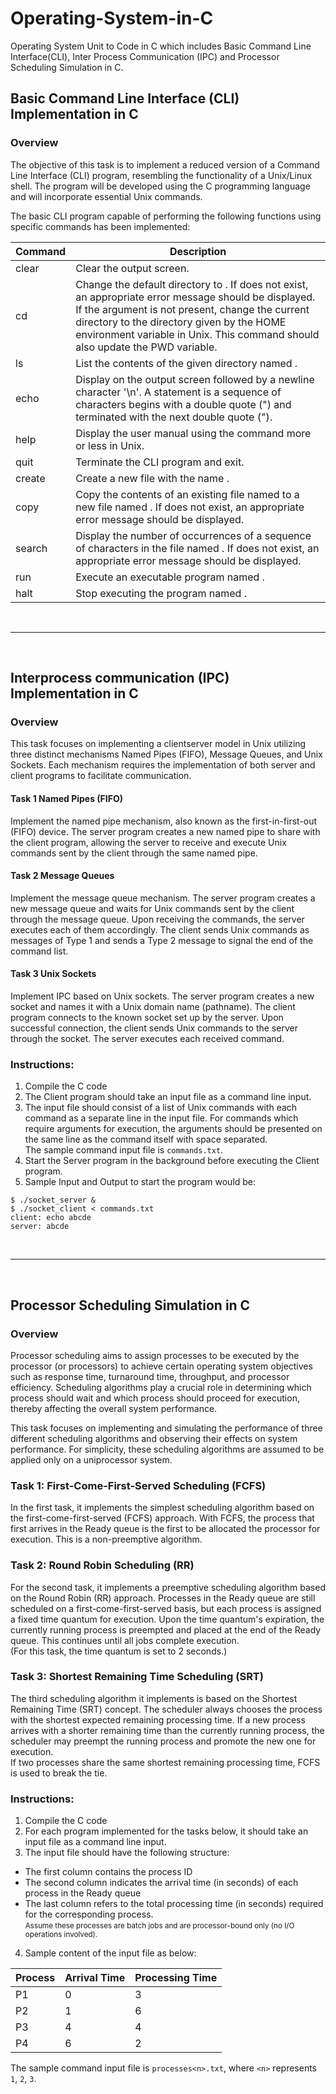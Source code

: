 # Operating-System-in-C
Operating System Unit to Code in C which includes Basic Command Line Interface(CLI), Inter Process Communication (IPC) and Processor Scheduling Simulation in C.

## Basic Command Line Interface (CLI) Implementation in C

### Overview
The objective of this task is to implement a reduced version of a Command Line Interface (CLI) program, resembling the functionality of a Unix/Linux shell. The program will be developed using the C programming language and will incorporate essential Unix commands.

The basic CLI program capable of performing the following functions using specific commands has been implemented:

| Command      | Description                                                                                                           |
|--------------|-----------------------------------------------------------------------------------------------------------------------|
| clear        | Clear the output screen.                                                                                              |
| cd <directory> | Change the default directory to <directory>. If <directory> does not exist, an appropriate error message should be displayed. If the argument is not present, change the current directory to the directory given by the HOME environment variable in Unix. This command should also update the PWD variable. |
| ls <directory> | List the contents of the given directory named <directory>.                                                           |
| echo <statement> | Display <statement> on the output screen followed by a newline character '\n'. A statement is a sequence of characters begins with a double quote (") and terminated with the next double quote ("). |
| help         | Display the user manual using the command more or less in Unix.                                                      |
| quit         | Terminate the CLI program and exit.                                                                                   |
| create <file> | Create a new file with the name <file>.                                                                              |
| copy <old> <new> | Copy the contents of an existing file named <old> to a new file named <new>. If <old> does not exist, an appropriate error message should be displayed. |
| search <pattern> <file> | Display the number of occurrences of a sequence of characters <pattern> in the file named <file>. If <file> does not exist, an appropriate error message should be displayed. |
| run <program> | Execute an executable program named <program>.                                                                        |
| halt <program> | Stop executing the program named <program>.                                                                           |

<br>

----

<br>

## Interprocess communication (IPC) Implementation in C

### Overview
This task focuses on implementing a clientserver model in Unix utilizing three distinct mechanisms Named Pipes (FIFO), Message Queues, and Unix Sockets. Each mechanism requires the implementation of both server and client programs to facilitate communication.


#### Task 1 Named Pipes (FIFO)
Implement the named pipe mechanism, also known as the first-in-first-out (FIFO) device. The server program creates a new named pipe to share with the client program, allowing the server to receive and execute Unix commands sent by the client through the same named pipe.

#### Task 2 Message Queues
Implement the message queue mechanism. The server program creates a new message queue and waits for Unix commands sent by the client through the message queue. Upon receiving the commands, the server executes each of them accordingly. The client sends Unix commands as messages of Type 1 and sends a Type 2 message to signal the end of the command list.

#### Task 3 Unix Sockets
Implement IPC based on Unix sockets. The server program creates a new socket and names it with a Unix domain name (pathname). The client program connects to the known socket set up by the server. Upon successful connection, the client sends Unix commands to the server through the socket. The server executes each received command.

### Instructions:
1. Compile the C code
2. The Client program should take an input file as a command line input.   
3. The input file should consist of a list of Unix commands with each command as a separate
line in the input file. For commands which require arguments for execution, the arguments
should be presented on the same line as the command itself with space separated.   
The sample command input file is `commands.txt`.
4. Start the Server program in the background before executing the Client program.
5. Sample Input and Output to start the program would be:   
```
$ ./socket_server &   
$ ./socket_client < commands.txt   
client: echo abcde   
server: abcde   
```
<br>

---
<br>

## Processor Scheduling Simulation in C

### Overview
Processor scheduling aims to assign processes to be executed by the processor (or processors) to achieve certain operating system objectives such as response time, turnaround time, throughput, and processor efficiency. Scheduling algorithms play a crucial role in determining which process should wait and which process should proceed for execution, thereby affecting the overall system performance.    

This task focuses on implementing and simulating the performance of three different scheduling algorithms and observing their effects on system performance. For simplicity, these scheduling algorithms are assumed to be applied only on a uniprocessor system.

### Task 1: First-Come-First-Served Scheduling (FCFS)
In the first task, it implements the simplest scheduling algorithm based on the first-come-first-served (FCFS) approach. With FCFS, the process that first arrives in the Ready queue is the first to be allocated the processor for execution. This is a non-preemptive algorithm.

### Task 2: Round Robin Scheduling (RR)
For the second task, it implements a preemptive scheduling algorithm based on the Round Robin (RR) approach. Processes in the Ready queue are still scheduled on a first-come-first-served basis, but each process is assigned a fixed time quantum for execution. Upon the time quantum's expiration, the currently running process is preempted and placed at the end of the Ready queue. This continues until all jobs complete execution.    
(For this task, the time quantum is set to 2 seconds.)

### Task 3: Shortest Remaining Time Scheduling (SRT)
The third scheduling algorithm it implements is based on the Shortest Remaining Time (SRT) concept. The scheduler always chooses the process with the shortest expected remaining processing time. If a new process arrives with a shorter remaining time than the currently running process, the scheduler may preempt the running process and promote the new one for execution.    
If two processes share the same shortest remaining processing time, FCFS is used to break the tie.

### Instructions:
1. Compile the C code
2. For each program implemented for the tasks below, it should take an input file as a command line input.
3.  The input file should have the following structure:    
- The first column contains the process ID
- The second column indicates the arrival time (in seconds) of each process in the Ready queue
- The last column refers to the total processing time (in seconds) required for the corresponding process.    
<small>Assume these processes are batch jobs and are processor-bound only (no I/O operations involved). </small>

4. Sample content of the input file as below:

| Process | Arrival Time | Processing Time |
|---------|--------------|-----------------|
| P1      | 0            | 3               |
| P2      | 1            | 6               |
| P3      | 4            | 4               |
| P4      | 6            | 2               |

The sample command input file is `processes<n>.txt`, where `<n>` represents `1`, `2`, `3`.

